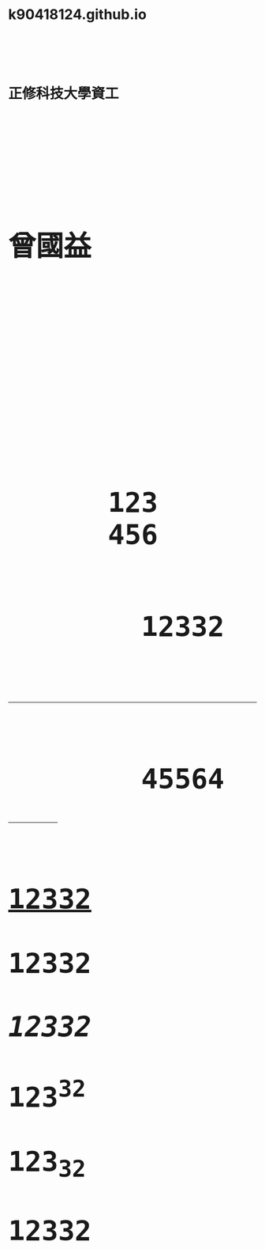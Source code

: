 # k90418124.github.io
<!DOCTYPE html>
<html>
  <head>
    <title></title>
    <meta anme="twitter"content="" charset="utf-8">
  </head>
  <body background=""> 
  <pre>                 
                       <h1>正修科技大學資工<h1><pre>
                        <pre>   
                            <h1>曾國益<h1>
                              90418124
 <pre>
    <pre>
      123
      456
      <pre>
        12332
        <hr>
        45564
<hr width="100"align="lefts"size="100"color="blue"color="red">
<u>12332</u><br />
<b>12332</b><br />
<i>12332</i><br />
123<sup>32</sup><br />
123<sub>32</sub><br />
12332<br />

  </body>
</html>
